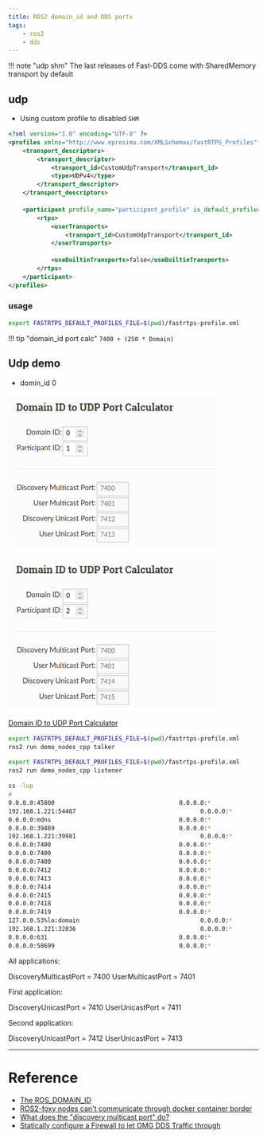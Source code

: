 ```yaml
---
title: ROS2 domain_id and DDS ports
tags:
    - ros2
    - dds
---
```


!!! note "udp shm"
     The last releases of Fast-DDS come with SharedMemory transport by default


## udp
- Using custom profile to disabled `SHM`

```xml title="fastrtps-profile.xml"
<?xml version="1.0" encoding="UTF-8" ?>
<profiles xmlns="http://www.eprosima.com/XMLSchemas/fastRTPS_Profiles" >
    <transport_descriptors>
        <transport_descriptor>
            <transport_id>CustomUdpTransport</transport_id>
            <type>UDPv4</type>
        </transport_descriptor>
    </transport_descriptors>

    <participant profile_name="participant_profile" is_default_profile="true">
        <rtps>
            <userTransports>
                <transport_id>CustomUdpTransport</transport_id>
            </userTransports>

            <useBuiltinTransports>false</useBuiltinTransports>
        </rtps>
    </participant>
</profiles>
```


### usage

```bash
export FASTRTPS_DEFAULT_PROFILES_FILE=$(pwd)/fastrtps-profile.xml
```

!!! tip "domain_id port calc"
    ```
    7400 + (250 * Domain)
    ```

## Udp demo
- domin_id 0

![](images/domain_id_p1.png)

![](images/domain_id_0_p2.png)

[Domain ID to UDP Port Calculator](https://docs.ros.org/en/humble/Concepts/About-Domain-ID.html#domain-id-to-udp-port-calculator)

```bash title="terminal1"
export FASTRTPS_DEFAULT_PROFILES_FILE=$(pwd)/fastrtps-profile.xml
ros2 run demo_nodes_cpp talker
```

```bash title="terminal2"
export FASTRTPS_DEFAULT_PROFILES_FILE=$(pwd)/fastrtps-profile.xml
ros2 run demo_nodes_cpp listener
```

```bash title="ss output"
ss -lup
#
0.0.0.0:45800                                   0.0.0.0:*                   users:(("listener",pid=945597,fd=11))               
192.168.1.221:54487                                   0.0.0.0:*                   users:(("python3",pid=848435,fd=15))                
0.0.0.0:mdns                                    0.0.0.0:*                                                                       
0.0.0.0:39489                                   0.0.0.0:*                   users:(("python3",pid=848435,fd=14))                
192.168.1.221:39981                                   0.0.0.0:*                   users:(("listener",pid=945597,fd=12))               
0.0.0.0:7400                                    0.0.0.0:*                   users:(("listener",pid=945597,fd=8))                
0.0.0.0:7400                                    0.0.0.0:*                   users:(("talker",pid=945585,fd=8))                  
0.0.0.0:7400                                    0.0.0.0:*                   users:(("python3",pid=848435,fd=9))                 
0.0.0.0:7412                                    0.0.0.0:*                   users:(("talker",pid=945585,fd=9))                  
0.0.0.0:7413                                    0.0.0.0:*                   users:(("talker",pid=945585,fd=10))                 
0.0.0.0:7414                                    0.0.0.0:*                   users:(("listener",pid=945597,fd=9))                
0.0.0.0:7415                                    0.0.0.0:*                   users:(("listener",pid=945597,fd=10))               
0.0.0.0:7418                                    0.0.0.0:*                   users:(("python3",pid=848435,fd=10))                
0.0.0.0:7419                                    0.0.0.0:*                   users:(("python3",pid=848435,fd=12))                
127.0.0.53%lo:domain                                  0.0.0.0:*                                                                       
192.168.1.221:32836                                   0.0.0.0:*                   users:(("talker",pid=945585,fd=12))                 
0.0.0.0:631                                     0.0.0.0:*                                                                       
0.0.0.0:58699                                   0.0.0.0:*                   users:(("talker",pid=945585,fd=11))  
```

All applications:

DiscoveryMulticastPort  = 7400
UserMulticastPort       = 7401

First application:

DiscoveryUnicastPort    = 7410
UserUnicastPort         = 7411

Second application:

DiscoveryUnicastPort    = 7412
UserUnicastPort         = 7413

---

# Reference
- [The ROS_DOMAIN_ID](https://docs.ros.org/en/humble/Concepts/About-Domain-ID.html)
- [ROS2-foxy nodes can't communicate through docker container border](https://answers.ros.org/question/370595/ros2-foxy-nodes-cant-communicate-through-docker-container-border/)
- [What does the "discovery multicast port" do?](https://answers.ros.org/question/327228/ros2-what-does-the-discovery-multicast-port-do/)
- [Statically configure a Firewall to let OMG DDS Traffic through ](https://community.rti.com/content/forum-topic/statically-configure-firewall-let-omg-dds-traffic-through)